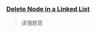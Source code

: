 ### [Delete Node in a Linked List](https://leetcode.com/problems/delete-node-in-a-linked-list/description/)
> 读懂题意